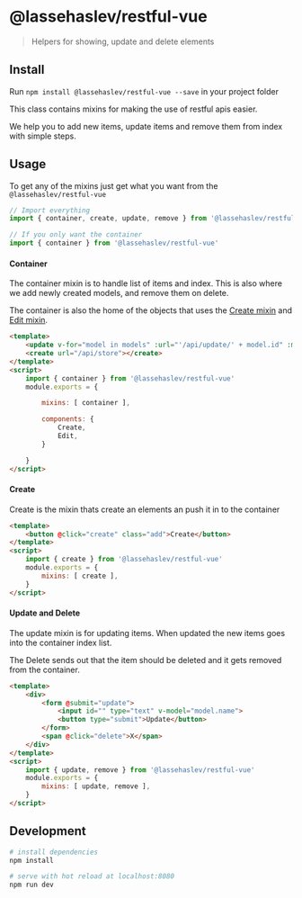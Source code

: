 # @lassehaslev/restful-vue
> Helpers for showing, update and delete elements

## Install
Run ```npm install @lassehaslev/restful-vue --save``` in your project folder

This class contains mixins for making the use of restful apis easier.

We help you to add new items, update items and remove them from index with simple steps.

## Usage
To get any of the mixins just get what you want from the ```@lassehaslev/restful-vue```
``` js
// Import everything
import { container, create, update, remove } from '@lassehaslev/restful-vue'

// If you only want the container
import { container } from '@lassehaslev/restful-vue'
```

#### Container
The container mixin is to handle list of items and index. This is also where we add newly created models, and remove them on delete.

The container is also the home of the objects that uses the [Create mixin](###Create ) and [Edit mixin](###Edit).
``` html
<template>
    <update v-for="model in models" :url="'/api/update/' + model.id" :model="model"></update>
    <create url="/api/store"></create>
</template>
<script>
    import { container } from '@lassehaslev/restful-vue'
    module.exports = {

        mixins: [ container ],

        components: {
            Create,
            Edit,
        }

    }
</script>
```

#### Create
Create is the mixin thats create an elements an push it in to the container
``` html
<template>
    <button @click="create" class="add">Create</button>
</template>
<script>
    import { create } from '@lassehaslev/restful-vue'
    module.exports = {
        mixins: [ create ],
    }
</script>
```

#### Update and Delete
The update mixin is for updating items. When updated the new items goes into the container index list. 

The Delete sends out that the item should be deleted and it gets removed from the container.
``` html
<template>
    <div>
        <form @submit="update">
            <input id="" type="text" v-model="model.name">
            <button type="submit">Update</button>
        </form>
        <span @click="delete">X</span>
    </div>
</template>
<script>
    import { update, remove } from '@lassehaslev/restful-vue'
    module.exports = {
        mixins: [ update, remove ],
    }
</script>
```

## Development
``` bash
# install dependencies
npm install

# serve with hot reload at localhost:8080
npm run dev
```
